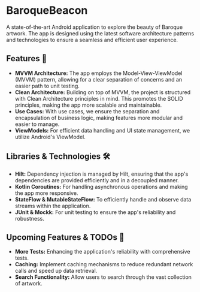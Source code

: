 # BaroqueBeacon  

A state-of-the-art Android application to explore the beauty of Baroque artwork. The app is designed using the latest software architecture patterns and technologies to ensure a seamless and efficient user experience.

## Features 🌟

- **MVVM Architecture:** The app employs the Model-View-ViewModel (MVVM) pattern, allowing for a clear separation of concerns and an easier path to unit testing.
- **Clean Architecture:** Building on top of MVVM, the project is structured with Clean Architecture principles in mind. This promotes the SOLID principles, making the app more scalable and maintainable.
- **Use Cases:** With use cases, we ensure the separation and encapsulation of business logic, making features more modular and easier to manage.
- **ViewModels:** For efficient data handling and UI state management, we utilize Android's ViewModel.

## Libraries & Technologies 🛠️

- **Hilt:** Dependency injection is managed by Hilt, ensuring that the app's dependencies are provided efficiently and in a decoupled manner.
- **Kotlin Coroutines:** For handling asynchronous operations and making the app more responsive.
- **StateFlow & MutableStateFlow:** To efficiently handle and observe data streams within the application.
- **JUnit & Mockk:** For unit testing to ensure the app's reliability and robustness.

## Upcoming Features & TODOs 📝

- **More Tests:** Enhancing the application's reliability with comprehensive tests.
- **Caching:** Implement caching mechanisms to reduce redundant network calls and speed up data retrieval.
- **Search Functionality:** Allow users to search through the vast collection of artwork.
